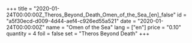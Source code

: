 +++
title = "2020-01-24T00:00:00Z_Theros_Beyond_Death_Omen_of_the_Sea_[en]_false"
id = "a5f30ecd-d009-4d44-aef4-c926ed55a521"
date = "2020-01-24T00:00:00Z"
name = "Omen of the Sea"
lang = ["en"]
price = "0.10"
quantity = 4
foil = false
set = "Theros Beyond Death"
+++
